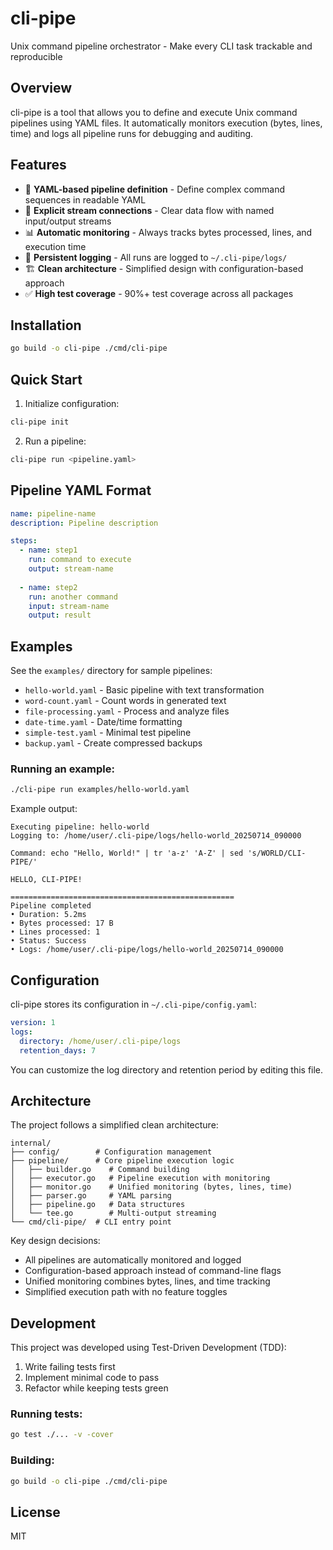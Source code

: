 # cli-pipe

Unix command pipeline orchestrator - Make every CLI task trackable and reproducible

## Overview

cli-pipe is a tool that allows you to define and execute Unix command pipelines using YAML files. It automatically monitors execution (bytes, lines, time) and logs all pipeline runs for debugging and auditing.

## Features

- 📝 **YAML-based pipeline definition** - Define complex command sequences in readable YAML
- 🔗 **Explicit stream connections** - Clear data flow with named input/output streams
- 📊 **Automatic monitoring** - Always tracks bytes processed, lines, and execution time
- 📁 **Persistent logging** - All runs are logged to `~/.cli-pipe/logs/`
- 🏗️ **Clean architecture** - Simplified design with configuration-based approach
- ✅ **High test coverage** - 90%+ test coverage across all packages

## Installation

```bash
go build -o cli-pipe ./cmd/cli-pipe
```

## Quick Start

1. Initialize configuration:
```bash
cli-pipe init
```

2. Run a pipeline:
```bash
cli-pipe run <pipeline.yaml>
```

## Pipeline YAML Format

```yaml
name: pipeline-name
description: Pipeline description

steps:
  - name: step1
    run: command to execute
    output: stream-name
    
  - name: step2
    run: another command
    input: stream-name
    output: result
```

## Examples

See the `examples/` directory for sample pipelines:

- `hello-world.yaml` - Basic pipeline with text transformation
- `word-count.yaml` - Count words in generated text
- `file-processing.yaml` - Process and analyze files
- `date-time.yaml` - Date/time formatting
- `simple-test.yaml` - Minimal test pipeline
- `backup.yaml` - Create compressed backups

### Running an example:

```bash
./cli-pipe run examples/hello-world.yaml
```

Example output:
```
Executing pipeline: hello-world
Logging to: /home/user/.cli-pipe/logs/hello-world_20250714_090000

Command: echo "Hello, World!" | tr 'a-z' 'A-Z' | sed 's/WORLD/CLI-PIPE/'

HELLO, CLI-PIPE!

==================================================
Pipeline completed
• Duration: 5.2ms
• Bytes processed: 17 B
• Lines processed: 1
• Status: Success
• Logs: /home/user/.cli-pipe/logs/hello-world_20250714_090000
```

## Configuration

cli-pipe stores its configuration in `~/.cli-pipe/config.yaml`:

```yaml
version: 1
logs:
  directory: /home/user/.cli-pipe/logs
  retention_days: 7
```

You can customize the log directory and retention period by editing this file.

## Architecture

The project follows a simplified clean architecture:

```
internal/
├── config/        # Configuration management
├── pipeline/      # Core pipeline execution logic
│   ├── builder.go    # Command building
│   ├── executor.go   # Pipeline execution with monitoring
│   ├── monitor.go    # Unified monitoring (bytes, lines, time)
│   ├── parser.go     # YAML parsing
│   ├── pipeline.go   # Data structures
│   └── tee.go        # Multi-output streaming
└── cmd/cli-pipe/  # CLI entry point
```

Key design decisions:
- All pipelines are automatically monitored and logged
- Configuration-based approach instead of command-line flags
- Unified monitoring combines bytes, lines, and time tracking
- Simplified execution path with no feature toggles

## Development

This project was developed using Test-Driven Development (TDD):

1. Write failing tests first
2. Implement minimal code to pass
3. Refactor while keeping tests green

### Running tests:

```bash
go test ./... -v -cover
```

### Building:

```bash
go build -o cli-pipe ./cmd/cli-pipe
```

## License

MIT